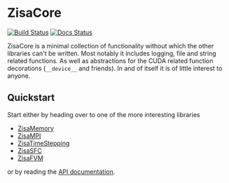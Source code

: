 # ZisaCore
[![Build Status](https://github.com/1uc/ZisaCore/actions/workflows/basic_integrity_checks.yml/badge.svg?event=push)](https://github.com/1uc/ZisaCore/actions)
[![Docs Status](https://github.com/1uc/ZisaCore/actions/workflows/publish_docs.yml/badge.svg?event=push)](https://1uc.github.io/ZisaCore)

ZisaCore is a minimal collection of functionality without which the other
libraries can't be written. Most notably it includes logging, file and string
related functions. As well as abstractions for the CUDA related function
decorations (`__device__` and friends). In and of itself it is of little
interest to anyone.

## Quickstart
Start either by heading over to one of the more interesting libraries

   * [ZisaMemory](https://github.com/1uc/ZisaMemory)
   * [ZisaMPI](https://github.com/1uc/ZisaMPI)
   * [ZisaTimeStepping](https://github.com/1uc/ZisaTimeStepping)
   * [ZisaSFC](https://github.com/1uc/ZisaSFC)
   * [ZisaFVM](https://github.com/1uc/ZisaFVM)

or by reading the [API documentation](https://1uc.github.io/ZisaCore).
